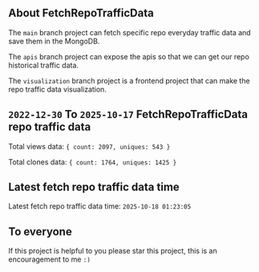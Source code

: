 ## About FetchRepoTrafficData

The `main` branch project can fetch specific repo everyday traffic data and save them in the MongoDB.

The `apis` branch project can expose the apis so that we can get our repo historical traffic data.

The `visualization` branch project is a frontend project that can make the repo traffic data visualization.

## `2022-12-30` To `2025-10-17` FetchRepoTrafficData repo traffic data

Total views data: `{ count: 2097, uniques: 543 }`

Total clones data: `{ count: 1764, uniques: 1425 }`

## Latest fetch repo traffic data time

Latest fetch repo traffic data time: `2025-10-18 01:23:05`

## To everyone

If this project is helpful to you please star this project, this is an encouragement to me `:)`



